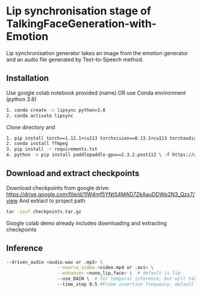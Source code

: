# Lip synchronisation stage of TalkingFaceGeneration-with-Emotion 
Lip synchronisation generator takes an image from the emotion generator and an audio file generated by Text-to-Speech method. 

## Installation
Use google colab notebook provided (name) 
OR
use Conda environment (python 3.8)
```bash
1. conda create -n lipsync python=3.8
2. conda activate lipsync
```
Clone directory and 
```bash
1. pip install torch==1.12.1+cu113 torchvision==0.13.1+cu113 torchaudio==0.12.1 --extra-index-url https://download.pytorch.org/whl/cu113
2. conda install ffmpeg
3. pip install -r requirements.txt
4. python -m pip install paddlepaddle-gpu==2.3.2.post112 \ -f https://www.paddlepaddle.org.cn/whl/linux/mkl/avx/stable.html
```

## Download and extract checkpoints
Download checkpoints from 
google drive: https://drive.google.com/file/d/1lW4mf5YNtS4MAD7ZkAauDDWp2N3_Qzs7/view
And extract to project path 
 ```bash
tar -zxvf checkpoints.tar.gz
```
Google colab demo already includes downloading and extracting checkpoints 

## Inference 
 ```bash
--driven_audio <audio.wav or .mp3> \
                    --source_video <video.mp4 or .avi> \
                    --enhancer <none,lip,face> \  # default is lip 
                    --use_DAIN \  # for temporal inference, but will take much longer time 
             		--time_step 0.5 #Frame insertion frequency, default 0.5
```
